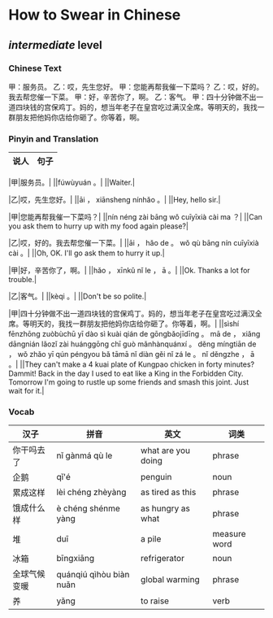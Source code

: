 # How to Swear in Chinese
## *intermediate* level

### Chinese Text
甲：服务员。
乙：哎，先生您好。
甲：您能再帮我催一下菜吗？
乙：哎，好的。我去帮您催一下菜。
甲：好，辛苦你了，啊。
乙：客气。
甲：四十分钟做不出一道四块钱的宫保鸡丁。妈的，想当年老子在皇宫吃过满汉全席。等明天的，我找一群朋友把他妈你店给你砸了。你等着，啊。

### Pinyin and Translation
|说人|句子|
|----|----|

|甲|服务员。|
||fúwùyuán 。|
||Waiter.|

|乙|哎，先生您好。|
||āi ， xiānsheng nínhǎo 。|
||Hey, hello sir.|

|甲|您能再帮我催一下菜吗？|
||nín néng zài bāng wǒ cuīyīxià cài ma ？|
||Can you ask them to hurry up with my food again please?|

|乙|哎，好的。我去帮您催一下菜。|
||āi ， hǎo de 。 wǒ qù bāng nín cuīyīxià cài 。|
||Oh, OK. I'll go ask them to hurry it up.|

|甲|好，辛苦你了，啊。|
||hǎo ， xīnkǔ nǐ le ， ā 。|
||Ok. Thanks a lot for trouble.|

|乙|客气。|
||kèqi 。|
||Don't be so polite.|

|甲|四十分钟做不出一道四块钱的宫保鸡丁。妈的，想当年老子在皇宫吃过满汉全席。等明天的，我找一群朋友把他妈你店给你砸了。你等着，啊。|
||sìshí fēnzhōng zuòbùchū yī dào sì kuài qián de gōngbǎojīdīng 。 mā de ， xiǎng dāngnián lǎozǐ zài huánggōng chī guò mǎnhànquánxí 。 děng míngtiān de ， wǒ zhǎo yī qún péngyou bǎ tāmā nǐ diàn gěi nǐ zá le 。 nǐ děngzhe ， ā 。|
||They can't make a 4 kuai plate of Kungpao chicken in forty minutes? Dammit! Back in the day I used to eat like a King in the Forbidden City. Tomorrow I'm going to rustle up some friends and smash this joint. Just wait for it.|
### Vocab
|汉子|拼音|英文|词类|
|----|----|----|----|
|你干吗去了|nǐ gànmá qù le|what are you doing|phrase|
|企鹅|qǐ'é|penguin|noun|
|累成这样|lèi chéng zhèyàng|as tired as this|phrase|
|饿成什么样|è chéng shénme yàng|as hungry as what|phrase|
|堆|duī|a pile|measure word|
|冰箱|bīngxiāng|refrigerator|noun|
|全球气候变暖|quánqiú qìhòu biàn nuǎn|global warming|phrase|
|养|yǎng|to raise|verb|